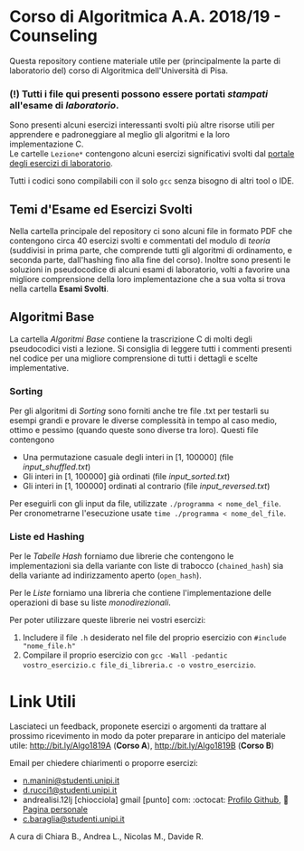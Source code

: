 # Corso di Algoritmica A.A. 2018/19 - Counseling
Questa repository contiene materiale utile per (principalmente la parte di laboratorio del) corso di Algoritmica dell'Università di Pisa.

### (!) Tutti i file qui presenti possono essere portati _stampati_ all'esame di _laboratorio_.

Sono presenti alcuni esercizi interessanti svolti più altre risorse utili per apprendere e padroneggiare al meglio gli algoritmi e la loro implementazione C.  
Le cartelle `Lezione*` contengono alcuni esercizi significativi svolti dal [portale degli esercizi di laboratorio](http://algo1819.dijkstra.di.unipi.it).

Tutti i codici sono compilabili con il solo `gcc` senza bisogno di altri tool o IDE.

## Temi d'Esame ed Esercizi Svolti
Nella cartella principale del repository ci sono alcuni file in formato PDF che contengono circa 40 esercizi svolti e commentati del modulo di _teoria_ (suddivisi in prima parte, che comprende tutti gli algoritmi di ordinamento, e seconda parte, dall'hashing fino alla fine del corso). Inoltre sono presenti le soluzioni in pseudocodice di alcuni esami di laboratorio, volti a favorire una migliore comprensione della loro implementazione che a sua volta si trova nella cartella **Esami Svolti**.

## Algoritmi Base
La cartella _Algoritmi Base_ contiene la trascrizione C di molti degli pseudocodici visti a lezione. Si consiglia di leggere tutti i commenti presenti nel codice per una migliore comprensione di tutti i dettagli e scelte implementative.
### Sorting
Per gli algoritmi di _Sorting_ sono forniti anche tre file .txt per testarli su esempi grandi e provare le diverse complessità in tempo al caso medio, ottimo e pessimo (quando queste sono diverse tra loro). Questi file contengono
- Una permutazione casuale degli interi in \[1, 100000\] (file _input_shuffled.txt_)
- Gli interi in \[1, 100000\] già ordinati (file _input_sorted.txt_) 
- Gli interi in \[1, 100000\] ordinati al contrario (file _input_reversed.txt_)

Per eseguirli con gli input da file, utilizzate `./programma < nome_del_file`.
Per cronometrarne l'esecuzione usate `time ./programma < nome_del_file`.
### Liste ed Hashing
Per le _Tabelle Hash_ forniamo due librerie che contengono le implementazioni sia della variante con liste di trabocco (`chained_hash`) sia della variante ad indirizzamento aperto (`open_hash`).

Per le _Liste_ forniamo una libreria che contiene l'implementazione delle operazioni di base su liste _monodirezionali_.

Per poter utilizzare queste librerie nei vostri esercizi:
1. Includere il file `.h` desiderato nel file del proprio esercizio con `#include "nome_file.h"`
1. Compilare il proprio esercizio con `gcc -Wall -pedantic vostro_esercizio.c file_di_libreria.c -o vostro_esercizio`.

# Link Utili
Lasciateci un feedback, proponete esercizi o argomenti da trattare al prossimo ricevimento in modo da poter preparare in anticipo del materiale utile: http://bit.ly/Algo1819A (**Corso A**), http://bit.ly/Algo1819B (**Corso B**)

Email per chiedere chiarimenti o proporre esercizi:
- n.manini@studenti.unipi.it
- d.rucci1@studenti.unipi.it
- andrealisi.12lj [chiocciola] gmail [punto] com: :octocat: [Profilo Github](https://github.com/0Alic), :duck: [Pagina personale](https://0alic.github.io/)
- c.baraglia@studenti.unipi.it


A cura di Chiara B., Andrea L., Nicolas M., Davide R.
